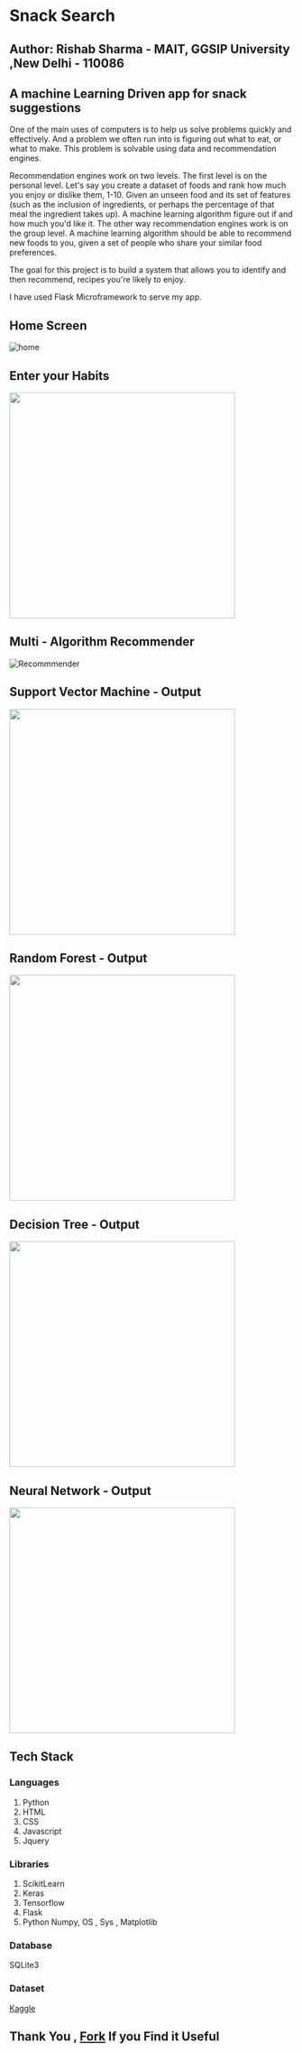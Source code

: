 # Snack Search
## Author: Rishab Sharma - MAIT, GGSIP University ,New Delhi - 110086

## A machine Learning Driven app for snack suggestions

One of the main uses of computers is to help us solve problems quickly and effectively. And a problem we often run into is figuring out what to eat, or what to make. This problem is solvable using data and recommendation engines.

Recommendation engines work on two levels. The first level is on the personal level. Let's say you create a dataset of foods and rank how much you enjoy or dislike them, 1-10. Given an unseen food and its set of features (such as the inclusion of ingredients, or perhaps the percentage of that meal the ingredient takes up). A machine learning algorithm figure out if and how much you'd like it. The other way recommendation engines work is on the group level. A machine learning algorithm should be able to recommend new foods to you, given a set of people who share your similar food preferences.

The goal for this project is to build a system that allows you to identify and then recommend, recipes you're likely to enjoy.

I have used Flask Microframework to serve my app.

## Home Screen

![home](https://github.com/rishab-sharma/snack_search/blob/master/images/Screen%20Shot%202018-02-15%20at%201.53.50%20PM.png)

## Enter your Habits

<img src="https://github.com/rishab-sharma/snack_search/blob/master/images/Screen%20Shot%202018-02-15%20at%201.54.56%20PM.png" height="400">

## Multi - Algorithm Recommender

![Recommmender](https://github.com/rishab-sharma/snack_search/blob/master/images/Screen%20Shot%202018-02-15%20at%201.55.22%20PM.png)

## Support Vector Machine - Output

<img src="https://github.com/rishab-sharma/snack_search/blob/master/images/Screen%20Shot%202018-02-15%20at%201.55.39%20PM.png" height = "400">

## Random Forest - Output

<img src="https://github.com/rishab-sharma/snack_search/blob/master/images/Screen%20Shot%202018-02-15%20at%201.55.46%20PM.png" height = "400">

## Decision Tree - Output
<img src="https://github.com/rishab-sharma/snack_search/blob/master/images/Screen%20Shot%202018-02-15%20at%201.55.54%20PM.png" height ="400">

## Neural Network - Output

<img src="https://github.com/rishab-sharma/snack_search/blob/master/images/Screen%20Shot%202018-02-15%20at%201.55.58%20PM.png" height ="400">

## Tech Stack 

### Languages
1. Python
2. HTML
3. CSS
4. Javascript
5. Jquery

### Libraries
1. ScikitLearn
2. Keras
3. Tensorflow
4. Flask
5. Python Numpy, OS , Sys , Matplotlib

### Database 
SQLite3

### Dataset

[Kaggle](https://www.kaggle.com/hugodarwood/epirecipes)

## Thank You , [Fork](https://github.com/rishab-sharma/snack_search/blob/master/README.md#fork-destination-box) If you Find it Useful


